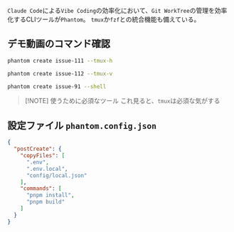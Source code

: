 `Claude Code`による`Vibe Coding`の効率化において、`Git WorkTree`の管理を効率化するCLIツールが`Phantom`。
`tmux`か`fzf`との統合機能も備えている。

## デモ動画のコマンド確認
```sh 
phantom create issue-111 --tmux-h

phantom create issue-112 --tmux-v

phantom create issue-91 --shell
```


> [!NOTE] 使うために必須なツール
> これ見ると、`tmux`は必須な気がする

## 設定ファイル `phantom.config.json`

```json
{
  "postCreate": {
    "copyFiles": [
      ".env",
      ".env.local",
      "config/local.json"
    ],
    "commands": [
      "pnpm install",
      "pnpm build"
    ]
  }
}
```